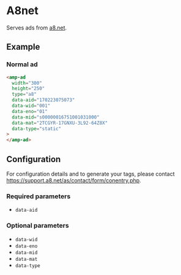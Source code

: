 <!---
Copyright 2017 The AMP HTML Authors. All Rights Reserved.

Licensed under the Apache License, Version 2.0 (the "License");
you may not use this file except in compliance with the License.
You may obtain a copy of the License at

      http://www.apache.org/licenses/LICENSE-2.0

Unless required by applicable law or agreed to in writing, software
distributed under the License is distributed on an "AS-IS" BASIS,
WITHOUT WARRANTIES OR CONDITIONS OF ANY KIND, either express or implied.
See the License for the specific language governing permissions and
limitations under the License.
-->

# A8net

Serves ads from [a8.net](https://www.a8.net/).

## Example

### Normal ad

```html
<amp-ad
  width="300"
  height="250"
  type="a8"
  data-aid="170223075073"
  data-wid="001"
  data-eno="01"
  data-mid="s00000016751001031000"
  data-mat="2TCGYR-17GNXU-3L92-64Z8X"
  data-type="static"
>
</amp-ad>
```

## Configuration

For configuration details and to generate your tags, please contact https://support.a8.net/as/contact/form/conentry.php.

### Required parameters

-   `data-aid`

### Optional parameters

-   `data-wid`
-   `data-eno`
-   `data-mid`
-   `data-mat`
-   `data-type`
